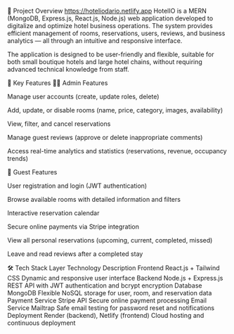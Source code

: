 📖 Project Overview
https://hoteliodario.netlify.app
HotelIO is a MERN (MongoDB, Express.js, React.js, Node.js) web application developed to digitalize and optimize hotel business operations.
The system provides efficient management of rooms, reservations, users, reviews, and business analytics — all through an intuitive and responsive interface.

The application is designed to be user-friendly and flexible, suitable for both small boutique hotels and large hotel chains, without requiring advanced technical knowledge from staff.

🚀 Key Features
👩‍💼 Admin Features

Manage user accounts (create, update roles, delete)

Add, update, or disable rooms (name, price, category, images, availability)

View, filter, and cancel reservations

Manage guest reviews (approve or delete inappropriate comments)

Access real-time analytics and statistics (reservations, revenue, occupancy trends)

🧳 Guest Features

User registration and login (JWT authentication)

Browse available rooms with detailed information and filters

Interactive reservation calendar

Secure online payments via Stripe integration

View all personal reservations (upcoming, current, completed, missed)

Leave and read reviews after a completed stay

🛠️ Tech Stack
Layer	Technology	Description
Frontend	React.js + Tailwind CSS	Dynamic and responsive user interface
Backend	Node.js + Express.js	REST API with JWT authentication and bcrypt encryption
Database	MongoDB	Flexible NoSQL storage for user, room, and reservation data
Payment Service	Stripe API	Secure online payment processing
Email Service	Mailtrap	Safe email testing for password reset and notifications
Deployment	Render (backend), Netlify (frontend)	Cloud hosting and continuous deployment
